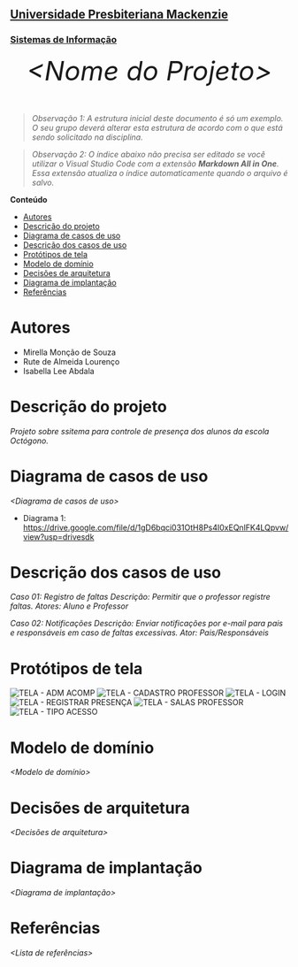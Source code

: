 <h2><a href= "https://www.mackenzie.br">Universidade Presbiteriana Mackenzie</a></h2>
<h3><a href= "https://www.mackenzie.br/graduacao/sao-paulo-higienopolis/sistemas-de-informacao">Sistemas de Informação</a></h3>


<font size="+12"><center>
*&lt;Nome do Projeto&gt;*
</center></font>

>*Observação 1: A estrutura inicial deste documento é só um exemplo. O seu grupo deverá alterar esta estrutura de acordo com o que está sendo solicitado na disciplina.*

>*Observação 2: O índice abaixo não precisa ser editado se você utilizar o Visual Studio Code com a extensão **Markdown All in One**. Essa extensão atualiza o índice automaticamente quando o arquivo é salvo.*

**Conteúdo**

- [Autores](#autores)
- [Descrição do projeto](#descrição-do-projeto)
- [Diagrama de casos de uso](#diagrama-de-casos-de-uso)
- [Descrição dos casos de uso](#descrição-dos-casos-de-uso)
- [Protótipos de tela](#protótipos-de-tela)
- [Modelo de domínio](#modelo-de-domínio)
- [Decisões de arquitetura](#decisões-de-arquitetura)
- [Diagrama de implantação](#diagrama-de-implantação)
- [Referências](#referências)


# Autores

* Mirella Monção de Souza
* Rute de Almeida Lourenço
* Isabella Lee Abdala


# Descrição do projeto

*Projeto sobre ssitema para controle de presença dos alunos da escola Octógono.*

# Diagrama de casos de uso

*&lt;Diagrama de casos de uso&gt;*

* Diagrama 1: https://drive.google.com/file/d/1gD6bqci031OtH8Ps4I0xEQnlFK4LQpvw/view?usp=drivesdk

# Descrição dos casos de uso

*Caso 01: Registro de faltas
Descrição: Permitir que o professor registre faltas.
Atores: Aluno e Professor*

*Caso 02: Notificações 
Descrição: Enviar notificações por e-mail para pais e responsáveis em caso de faltas excessivas.
Ator: Pais/Responsáveis*


# Protótipos de tela

![TELA - ADM ACOMP](https://user-images.githubusercontent.com/88807596/219996775-cdf9499d-facb-4102-a167-22a779313d6f.jpg)
![TELA - CADASTRO PROFESSOR](https://user-images.githubusercontent.com/88807596/219996782-b65b217b-bb71-48ee-9322-81eb32c0d98b.jpg)
![TELA - LOGIN](https://user-images.githubusercontent.com/88807596/219996785-6e75683a-faaa-467b-b6c7-4b85f9325a15.jpg)
![TELA - REGISTRAR PRESENÇA](https://user-images.githubusercontent.com/88807596/219996788-bdfdd821-b986-422a-b7c0-6cebce064f46.jpg)
![TELA - SALAS PROFESSOR](https://user-images.githubusercontent.com/88807596/219996790-67e7d7a2-b7df-4aaf-a13c-ac4cc6f1c298.jpg)
![TELA - TIPO ACESSO](https://user-images.githubusercontent.com/88807596/219996792-87006549-01eb-4ab0-b454-c051974b6cae.jpg)


# Modelo de domínio

*&lt;Modelo de domínio&gt;*

# Decisões de arquitetura

*&lt;Decisões de arquitetura&gt;*

# Diagrama de implantação

*&lt;Diagrama de implantação&gt;*

# Referências

*&lt;Lista de referências&gt;*
